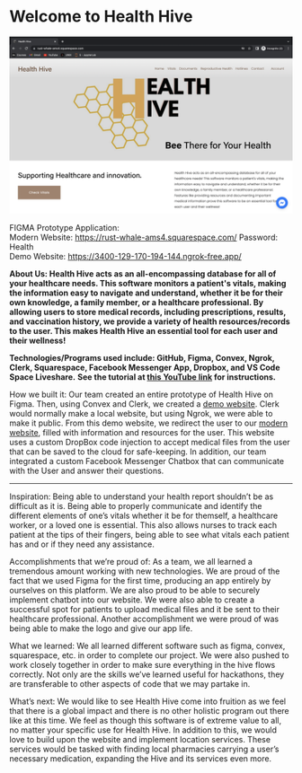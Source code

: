# Welcome to Health Hive
![Alt text](https://github.com/Prathmesh-S/Health-Hive/blob/main/Screen%20Shot%202023-04-16%20at%2010.38.04%20AM.png)

FIGMA Prototype Application: 
<br>Modern Website: https://rust-whale-ams4.squarespace.com/
 Password: Health
<br>Demo Website: https://3400-129-170-194-144.ngrok-free.app/

**About Us: 
Health Hive acts as an all-encompassing database for all of your healthcare needs. This software monitors a patient's vitals, making the information easy to navigate and understand, whether it be for their own knowledge, a family member, or a healthcare professional. By allowing users to store medical records, including prescriptions, results, and vaccination history, we provide a variety of health resources/records to the user. This makes Health Hive an essential tool for each user and their wellness!**

**Technologies/Programs used include: GitHub, Figma, Convex, Ngrok, Clerk, Squarespace, Facebook Messenger App, Dropbox, and VS Code Space Liveshare.**
**See the tutorial at [this YouTube link](https://discord.com/channels/@me/1096872920304849066/1097191632819990590) for instructions.**

How we built it: Our team created an entire prototype of Health Hive on Figma. Then, using Convex and Clerk, we created a [demo website](https://3400-129-170-194-144.ngrok-free.app/). Clerk would normally make a local website, but using Ngrok, we were able to make it public. From this demo website, we redirect the user to our [modern website](https://rust-whale-ams4.squarespace.com/), filled with information and resources for the user. This website uses a custom DropBox code injection to accept medical files from the user that can be saved to the cloud for safe-keeping. In addition, our team integrated a custom Facebook Messenger Chatbox that can communicate with the User and answer their questions. 

-----------------------------------------------------------------------------------------------------------------------------------------------------------

Inspiration:
Being able to understand your health report shouldn’t be as difficult as it is. Being able to properly communicate and identify the different elements of one’s vitals whether it be for themself, a healthcare worker, or a loved one is essential. This also allows nurses to track each patient at the tips of their fingers, being able to see what vitals each patient has and or if they need any assistance.

Accomplishments that we’re proud of:
As a team, we all learned a tremendous amount working with new technologies. We are proud of the fact that we used Figma for the first time, producing an app entirely by ourselves on this platform. We are also proud to be able to securely implement chatbot into our website. We were also able to create a successful spot for patients to upload medical files and it be sent to their healthcare professional. Another accomplishment we were proud of was being able to make the logo and give our app life. 

What we learned:
We all learned different software such as figma, convex, squarespace, etc. in order to complete our project. We were also pushed to work closely together in order to make sure everything in the hive flows correctly. Not only are the skills we’ve learned useful for hackathons, they are transferable to other aspects of code that we may partake in.

What’s next:
We would like to see Health Hive come into fruition as we feel that there is a global impact and there is no other holistic program out there like at this time. We feel as though this software is of extreme value to all, no matter your specific use for Health Hive. In addition to this, we would love to build upon the website and implement location services. These services would be tasked with finding local pharmacies carrying a user’s necessary medication, expanding the Hive and its services even more.
